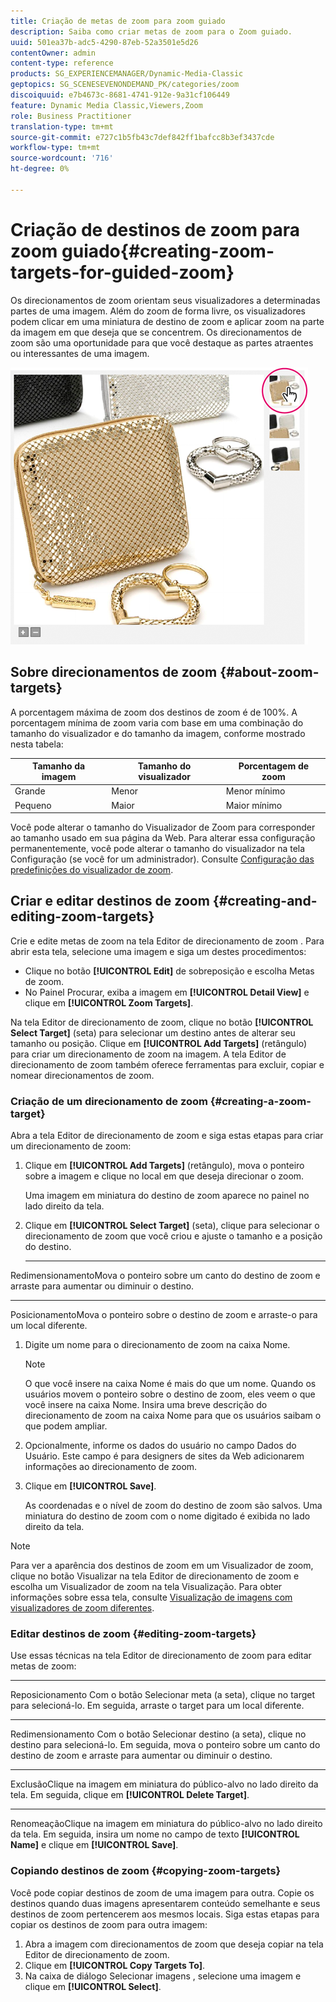 ```yaml
---
title: Criação de metas de zoom para zoom guiado
description: Saiba como criar metas de zoom para o Zoom guiado.
uuid: 501ea37b-adc5-4290-87eb-52a3501e5d26
contentOwner: admin
content-type: reference
products: SG_EXPERIENCEMANAGER/Dynamic-Media-Classic
geptopics: SG_SCENESEVENONDEMAND_PK/categories/zoom
discoiquuid: e7b4673c-8681-4741-912e-9a31cf106449
feature: Dynamic Media Classic,Viewers,Zoom
role: Business Practitioner
translation-type: tm+mt
source-git-commit: e727c1b5fb43c7def842ff1bafcc8b3ef3437cde
workflow-type: tm+mt
source-wordcount: '716'
ht-degree: 0%

---
```



# Criação de destinos de zoom para zoom guiado{#creating-zoom-targets-for-guided-zoom}

Os direcionamentos de zoom orientam seus visualizadores a determinadas partes de uma imagem. Além do zoom de forma livre, os visualizadores podem clicar em uma miniatura de destino de zoom e aplicar zoom na parte da imagem em que deseja que se concentrem. Os direcionamentos de zoom são uma oportunidade para que você destaque as partes atraentes ou interessantes de uma imagem.

![Criação de metas de zoom para zoom guiado](/help/assets/zo_guided_zoom.png)

## Sobre direcionamentos de zoom {#about-zoom-targets}

A porcentagem máxima de zoom dos destinos de zoom é de 100%. A porcentagem mínima de zoom varia com base em uma combinação do tamanho do visualizador e do tamanho da imagem, conforme mostrado nesta tabela:

| Tamanho da imagem | Tamanho do visualizador | Porcentagem de zoom |
|--- |--- |--- |
| Grande | Menor | Menor mínimo |
| Pequeno | Maior | Maior mínimo |

Você pode alterar o tamanho do Visualizador de Zoom para corresponder ao tamanho usado em sua página da Web. Para alterar essa configuração permanentemente, você pode alterar o tamanho do visualizador na tela Configuração (se você for um administrador). Consulte [Configuração das predefinições do visualizador de zoom](setting-zoom-viewer-presets.md#setting_up_zoom_viewer_presets).

## Criar e editar destinos de zoom {#creating-and-editing-zoom-targets}

Crie e edite metas de zoom na tela Editor de direcionamento de zoom . Para abrir esta tela, selecione uma imagem e siga um destes procedimentos:

* Clique no botão **[!UICONTROL Edit]** de sobreposição e escolha Metas de zoom.
* No Painel Procurar, exiba a imagem em **[!UICONTROL Detail View]** e clique em **[!UICONTROL Zoom Targets]**.

Na tela Editor de direcionamento de zoom, clique no botão **[!UICONTROL Select Target]** (seta) para selecionar um destino antes de alterar seu tamanho ou posição. Clique em **[!UICONTROL Add Targets]** (retângulo) para criar um direcionamento de zoom na imagem. A tela Editor de direcionamento de zoom também oferece ferramentas para excluir, copiar e nomear direcionamentos de zoom.

### Criação de um direcionamento de zoom {#creating-a-zoom-target}

Abra a tela Editor de direcionamento de zoom e siga estas etapas para criar um direcionamento de zoom:

1. Clique em **[!UICONTROL Add Targets]** (retângulo), mova o ponteiro sobre a imagem e clique no local em que deseja direcionar o zoom.

   Uma imagem em miniatura do destino de zoom aparece no painel no lado direito da tela.

1. Clique em **[!UICONTROL Select Target]** (seta), clique para selecionar o direcionamento de zoom que você criou e ajuste o tamanho e a posição do destino.

   * ****
RedimensionamentoMova o ponteiro sobre um canto do destino de zoom e arraste para aumentar ou diminuir o destino.

   * ****
PosicionamentoMova o ponteiro sobre o destino de zoom e arraste-o para um local diferente.

1. Digite um nome para o direcionamento de zoom na caixa Nome.

   >[!NOTE]
   >
   >O que você insere na caixa Nome é mais do que um nome. Quando os usuários movem o ponteiro sobre o destino de zoom, eles veem o que você insere na caixa Nome. Insira uma breve descrição do direcionamento de zoom na caixa Nome para que os usuários saibam o que podem ampliar.

1. Opcionalmente, informe os dados do usuário no campo Dados do Usuário. Este campo é para designers de sites da Web adicionarem informações ao direcionamento de zoom.
1. Clique em **[!UICONTROL Save]**.

   As coordenadas e o nível de zoom do destino de zoom são salvos. Uma miniatura do destino de zoom com o nome digitado é exibida no lado direito da tela.

>[!NOTE]
>
>Para ver a aparência dos destinos de zoom em um Visualizador de zoom, clique no botão Visualizar na tela Editor de direcionamento de zoom e escolha um Visualizador de zoom na tela Visualização. Para obter informações sobre essa tela, consulte [Visualização de imagens com visualizadores de zoom diferentes](previewing-image-assets-different-zoom.md#previewing_image_assets_with_different_zoom_viewers).

### Editar destinos de zoom {#editing-zoom-targets}

Use essas técnicas na tela Editor de direcionamento de zoom para editar metas de zoom:

* ****
Reposicionamento Com o botão Selecionar meta (a seta), clique no target para selecioná-lo. Em seguida, arraste o target para um local diferente.

* ****
Redimensionamento Com o botão Selecionar destino (a seta), clique no destino para selecioná-lo. Em seguida, mova o ponteiro sobre um canto do destino de zoom e arraste para aumentar ou diminuir o destino.

* ****
ExclusãoClique na imagem em miniatura do público-alvo no lado direito da tela. Em seguida, clique em **[!UICONTROL Delete Target]**.

* ****
RenomeaçãoClique na imagem em miniatura do público-alvo no lado direito da tela. Em seguida, insira um nome no campo de texto **[!UICONTROL Name]** e clique em **[!UICONTROL Save]**.

### Copiando destinos de zoom {#copying-zoom-targets}

Você pode copiar destinos de zoom de uma imagem para outra. Copie os destinos quando duas imagens apresentarem conteúdo semelhante e seus destinos de zoom pertencerem aos mesmos locais. Siga estas etapas para copiar os destinos de zoom para outra imagem:

1. Abra a imagem com direcionamentos de zoom que deseja copiar na tela Editor de direcionamento de zoom.
1. Clique em **[!UICONTROL Copy Targets To]**.
1. Na caixa de diálogo Selecionar imagens , selecione uma imagem e clique em **[!UICONTROL Select]**.

